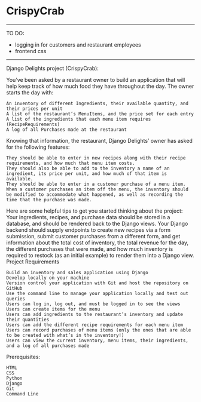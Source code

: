 ﻿# CrispyCrab
*******************************
TO DO:

- logging in for customers and restaurant employees
- frontend css

 ************************

Django Delights project (CrispyCrab):

You’ve been asked by a restaurant owner to build an application that will help keep track of how much food they have throughout the day. The owner starts the day with:

    An inventory of different Ingredients, their available quantity, and their prices per unit
    A list of the restaurant’s MenuItems, and the price set for each entry
    A list of the ingredients that each menu item requires (RecipeRequirements)
    A log of all Purchases made at the restaurant

Knowing that information, the restaurant, Django Delights’ owner has asked for the following features:

    They should be able to enter in new recipes along with their recipe requirements, and how much that menu item costs.
    They should also be able to add to the inventory a name of an ingredient, its price per unit, and how much of that item is available.
    They should be able to enter in a customer purchase of a menu item. When a customer purchases an item off the menu, the inventory should be modified to accommodate what happened, as well as recording the time that the purchase was made.

Here are some helpful tips to get you started thinking about the project: Your ingredients, recipes, and purchase data should be stored in a database, and should be rendered back to the Django views. Your Django backend should supply endpoints to create new recipes via a form submission, submit customer purchases from a different form, and get information about the total cost of inventory, the total revenue for the day, the different purchases that were made, and how much inventory is required to restock (as an initial example) to render them into a Django view.
Project Requirements

    Build an inventory and sales application using Django
    Develop locally on your machine
    Version control your application with Git and host the repository on GitHub
    Use the command line to manage your application locally and test out queries
    Users can log in, log out, and must be logged in to see the views
    Users can create items for the menu
    Users can add ingredients to the restaurant’s inventory and update their quantities
    Users can add the different recipe requirements for each menu item
    Users can record purchases of menu items (only the ones that are able to be created with what’s in the inventory!)
    Users can view the current inventory, menu items, their ingredients, and a log of all purchases made

Prerequisites:

    HTML
    CSS
    Python
    Django
    Git
    Command Line

